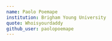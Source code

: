 ```yaml
---
name: Paolo Poemape
institution: Brigham Young University 
quote: Whoisyourdaddy
github_user: paolopoemape
---
```

